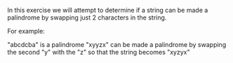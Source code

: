 In this exercise we will attempt to determine if a string can be made a palindrome by swapping just 2 characters in the string.

For example:

"abcdcba" is a palindrome
"xyyzx" can be made a palindrome by swapping the second "y" with the "z" so that the string becomes "xyzyx"
